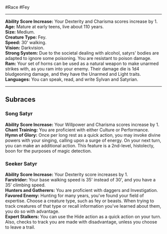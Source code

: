 #Race #Fey
- - -
**Ability Score Increase:** Your Dexterity and Charisma scores increase by 1.  
**Age:** Mature at early teens, live about 110 years.  
**Size:** Medium.  
**Creature Type:** Fey.  
**Speed:** 30' walking.  
**Vision:** Darkvision.  
**Strong System:** Due to the societal dealing with alcohol, satyrs' bodies are adapted to ignore some poisoning. You are resistant to poison damage.  
**Ram:** Your set of horns can be used as a natural weapon to make unarmed strikes with, as you ram into your enemy. Their damage die is 1d4 bludgeoning damage, and they have the Unarmed and Light traits.  
**Languages:** You can speak, read, and write Sylvan and Satyrian.
- - -
## Subraces
### Song Satyr
 
**Ability Score Increase:** Your Willpower and Charisma scores increase by 1.  
**Chant Training:** You are proficient with either Culture or Performance.  
**Hymn of Glory:** Once per long rest as a quick action, you may invoke divine powers with your singing, calling upon a surge of energy. On your next turn, you can make an additional action. This feature is a 2nd-level, histolecty, boon for the purposes of magic detection.
 
### Seeker Satyr
 
**Ability Score Increase:** Your Dexterity score increases by 1.  
**Farstrider:** Your base walking speed is 35' instead of 30', and you have a 35' climbing speed.  
**Hunters and Gatherers:** You are proficient with daggers and Investigation.  
**Favored Enemy:** Hunting for many years, you've found your field of expertise. Choose a creature type, such as fey or beasts. When trying to track creatures of that type or recall information you've learned about them, you do so with advantage.  
**Expert Stalkers:** You can use the Hide action as a quick action on your turn. Also, checks to track you are made with disadvantage, unless you choose to leave a trail.